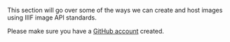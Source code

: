 This section will go over some of the ways we can create and host images using IIIF image API standards.

Please make sure you have a [GitHub account](https://github.com) created. 